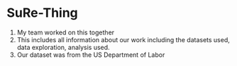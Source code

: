 # SuRe-Thing
1. My team worked on this together
2. This includes all information about our work including the datasets used, data exploration, analysis used.
3. Our dataset was from the US Department of Labor